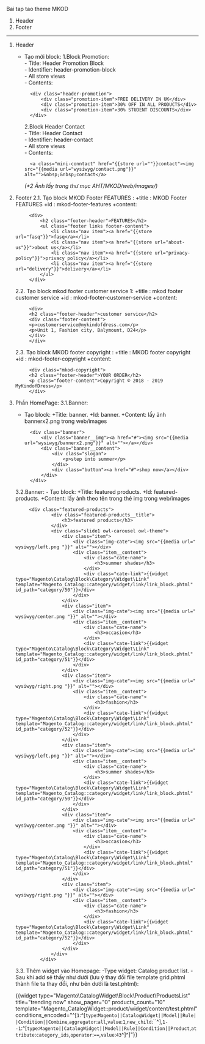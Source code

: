 Bai tap tao theme MKOD

1. Header
2. Footer
-----------------------------------------------------
1. Header
    - Tạo mới block:
        1.Block Promotion:<br/>
            - Title: Header Promotion Block<br/>
            - Identifier: header-promotion-block<br/>
            - All store views<br/>
            - Contents:
            
            <div class="header-promotion">
                <div class="promotion-item">FREE DELIVERY IN UK</div>
                <div class="promotion-item">30% OFF IN ALL PRODUCTS</div>
                <div class="promotion-item">30% STUDENT DISCOUNTS</div>
            </div>
            
        2.Block Header Contact<br/>
            - Title: Header Contact <br/>
            - Identifier: header-contact<br/>
            - All store views<br/>
            - Contents:
            
            <a class="mini-conntact" href="{{store url=""}}contact"><img src="{{media url="wysiwyg/contact.png"}}" alt="">&nbsp;&nbsp;contact</a>
            
        _(*2 Ảnh lấy trong thư mục AHT/MKOD/web/images/)_

2. Footer
    2.1. Tạo block MKOD Footer FEATURES :
        +title : MKOD Footer FEATURES
        +id    : mkod-footer-features
        +content:

            <div>
                <h2 class="footer-header">FEATURES</h2>
                <ul class="footer links footer-content">
                    <li class="nav item"><a href="{{store url="fasq"}}">fasq</a></li>
                    <li class="nav item"><a href="{{store url="about-us"}}">about us</a></li>
                    <li class="nav item"><a href="{{store url="privacy-policy"}}">privacy policy</a></li>
                    <li class="nav item"><a href="{{store url="delivery"}}">delivery</a></li>
                </ul>
            </div>
    2.2. Tạo block mkod footer customer service 1:
        +title : mkod footer customer service
        +id    : mkod-footer-customer-service
        +content:

            <div>
            <h2 class="footer-header">customer service</h2>
            <div class="footer-content">
            <p>customerservice@mykindofdress.com</p>
            <p>Unit 1, Fashion city, Balymount, D24</p>
            </div>
            </div>
    2.3. Tạo block MKOD footer copyright :
        +title : MKOD footer copyright
        +id    : mkod-footer-copyright
        +content:

            <div class="mkod-copyright">
            <h2 class="footer-header">YOUR ORDER</h2>
            <p class="footer-content">Copyright © 2018 - 2019 MyKindofDress</p>
            </div>
3. Phần HomePage:
	3.1.Banner:
    
	- Tạo block:
		+Title: banner.
		+Id: banner.
		+Content: lấy ảnh bannerx2.png trong web/images

			<div class="banner">
				<div class="banner__img"><a href="#"><img src="{{media url="wysiwyg/bannerx2.png"}}" alt=""></a></div>
				<div class="banner__content">
					<div class="slogan">
						<p>step into summer</p>
					</div>
					<div class="button"><a href="#">shop now</a></div>
				</div>
			</div>

	3.2.Banner:
		- Tạo block:
			+Title: featured products.
			+Id: featured-products.
			+Content: lấy ảnh theo tên trong thẻ img trong web/images


            <div class="featured-products">
                    <div class="featured-products__title">
                        <h3>featured products</h3>
                    </div>
                    <div class="slide1 owl-carousel owl-theme">
                        <div class="item">
                            <div class="img-cate"><img src="{{media url=" wysiwyg/left.png "}}" alt=""></div>
                            <div class="item__content">
                                <div class="cate-name">
                                    <h3>summer shades</h3>
                                </div>
                                <div class="cate-link">{{widget type="Magento\Catalog\Block\Category\Widget\Link" template="Magento_Catalog::category/widget/link/link_block.phtml" id_path="category/50"}}</div>
                            </div>
                        </div>
                        <div class="item">
                            <div class="img-cate"><img src="{{media url=" wysiwyg/center.png "}}" alt=""></div>
                            <div class="item__content">
                                <div class="cate-name">
                                    <h3>occasion</h3>
                                </div>
                                <div class="cate-link">{{widget type="Magento\Catalog\Block\Category\Widget\Link" template="Magento_Catalog::category/widget/link/link_block.phtml" id_path="category/51"}}</div>
                            </div>
                        </div>
                        <div class="item">
                            <div class="img-cate"><img src="{{media url=" wysiwyg/right.png "}}" alt=""></div>
                            <div class="item__content">
                                <div class="cate-name">
                                    <h3>fashion</h3>
                                </div>
                                <div class="cate-link">{{widget type="Magento\Catalog\Block\Category\Widget\Link" template="Magento_Catalog::category/widget/link/link_block.phtml" id_path="category/52"}}</div>
                            </div>
                        </div>
                        <div class="item">
                            <div class="img-cate"><img src="{{media url=" wysiwyg/left.png "}}" alt=""></div>
                            <div class="item__content">
                                <div class="cate-name">
                                    <h3>summer shades</h3>
                                </div>
                                <div class="cate-link">{{widget type="Magento\Catalog\Block\Category\Widget\Link" template="Magento_Catalog::category/widget/link/link_block.phtml" id_path="category/50"}}</div>
                            </div>
                        </div>
                        <div class="item">
                            <div class="img-cate"><img src="{{media url=" wysiwyg/center.png "}}" alt=""></div>
                            <div class="item__content">
                                <div class="cate-name">
                                    <h3>occasion</h3>
                                </div>
                                <div class="cate-link">{{widget type="Magento\Catalog\Block\Category\Widget\Link" template="Magento_Catalog::category/widget/link/link_block.phtml" id_path="category/51"}}</div>
                            </div>
                        </div>
                        <div class="item">
                            <div class="img-cate"><img src="{{media url=" wysiwyg/right.png "}}" alt=""></div>
                            <div class="item__content">
                                <div class="cate-name">
                                    <h3>fashion</h3>
                                </div>
                                <div class="cate-link">{{widget type="Magento\Catalog\Block\Category\Widget\Link" template="Magento_Catalog::category/widget/link/link_block.phtml" id_path="category/52"}}</div>
                            </div>
                        </div>
                    </div>
                </div>

	3.3. Thêm widget vào Homepage:
		-Type widget: Catalog product list.
		-Sau khi add sẽ thấy như dưới (lưu ý thay đổi file template grid.phtml thành file ta thay đổi, như bên dưới là test.phtml):
			<p>{{widget type="Magento\CatalogWidget\Block\Product\ProductsList" title="trending now" show_pager="0" products_count="10" template="Magento_CatalogWidget::product/widget/content/test.phtml" conditions_encoded="^[`1`:^[`type`:`Magento||CatalogWidget||Model||Rule||Condition||Combine`,`aggregator`:`all`,`value`:`1`,`new_child`:``^],`1--1`:^[`type`:`Magento||CatalogWidget||Model||Rule||Condition||Product`,`attribute`:`category_ids`,`operator`:`==`,`value`:`43`^]^]"}}</p>
    
